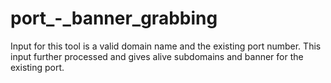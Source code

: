 # port_-_banner_grabbing
Input for this tool is a valid domain name and the existing port number. This input further processed and gives alive subdomains and banner for the existing port.
